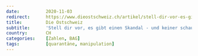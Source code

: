 ```yaml
---
date:          2020-11-03
redirect:      https://www.dieostschweiz.ch/artikel/stell-dir-vor-es-gibt-einen-skandal-und-keiner-schaut-hin-8k5zGPr
title:         Die Ostschweiz
subtitle:      'Stell dir vor, es gibt einen Skandal - und keiner schaut hin'
country:       CH
categories:    [Zahlen, BAG]
tags:          [quarantäne, manipulation]
---
```

